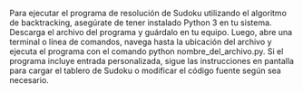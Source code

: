 Para ejecutar el programa de resolución de Sudoku utilizando el algoritmo de backtracking,
asegúrate de tener instalado Python 3 en tu sistema. Descarga el archivo del programa y guárdalo en tu equipo.
Luego, abre una terminal o línea de comandos, navega hasta la ubicación del archivo y ejecuta el programa con el comando python nombre_del_archivo.py.
Si el programa incluye entrada personalizada, sigue las instrucciones en pantalla para cargar el tablero de Sudoku o modificar el código fuente según sea necesario.
